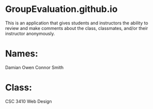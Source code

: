 # GroupEvaluation.github.io
This is an application that gives students and instructors the ability to review and make comments about the class, classmates,
and/or their instructor anonymously.

# Names:
Damian Owen
Connor Smith

# Class:
CSC 3410 Web Design 